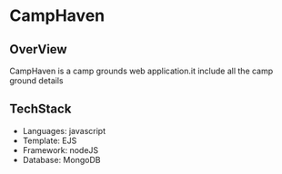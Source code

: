 # CampHaven

<h2>OverView</h2>
CampHaven is a camp grounds web application.it include all the camp ground details

<h2>TechStack</h2>

<ul>
  <li>Languages: javascript</li>
  <li>Template: EJS</li>
  <li>Framework: nodeJS</li>
  <li>Database: MongoDB</li>
</ul>


